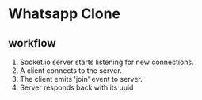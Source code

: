 # Whatsapp Clone
## workflow
1. Socket.io server starts listening for new connections.
2. A client connects to the server.
3. The client emits 'join' event to server.
4. Server responds back with its uuid

